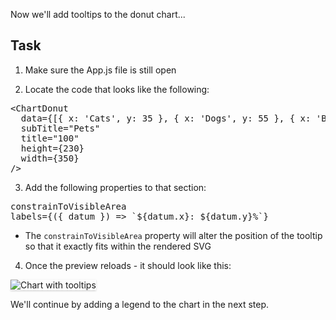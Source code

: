 Now we'll add tooltips to the donut chart...

## Task

1) Make sure the App.js file is still open

2) Locate the code that looks like the following:

<pre class="file">
&lt;ChartDonut
  data={[{ x: &#39;Cats&#39;, y: 35 }, { x: &#39;Dogs&#39;, y: 55 }, { x: &#39;Birds&#39;, y: 10 }]}
  subTitle=&quot;Pets&quot;
  title=&quot;100&quot;
  height={230}
  width={350}
/&gt;
</pre>

3) Add the following properties to that section:

<pre class="file" data-target="clipboard">
constrainToVisibleArea
labels={({ datum }) =&gt; `${datum.x}: ${datum.y}%`}
</pre>

- The `constrainToVisibleArea` property will alter the position of the tooltip so that it exactly fits within the rendered SVG

4) Once the preview reloads - it should look like this:
<img src="donut-chart/assets/tooltips.png" alt="Chart with tooltips" style="box-shadow: rgba(3, 3, 3, 0.2) 0px 1.25px 2.5px 0px;" />

We'll continue by adding a legend to the chart in the next step.
